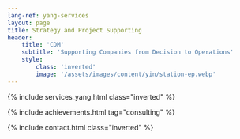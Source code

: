```yaml
---
lang-ref: yang-services
layout: page
title: Strategy and Project Supporting
header:
    title: 'CDM'
    subtitle: 'Supporting Companies from Decision to Operations'
    style:
        class: 'inverted'
        image: '/assets/images/content/yin/station-ep.webp'
---
```


{% include services_yang.html class="inverted" %}

{% include achievements.html tag="consulting" %}

{% include contact.html class="inverted" %}